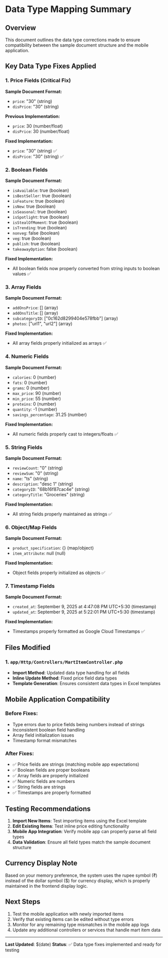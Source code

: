 # Data Type Mapping Summary

## Overview
This document outlines the data type corrections made to ensure compatibility between the sample document structure and the mobile application.

## Key Data Type Fixes Applied

### 1. Price Fields (Critical Fix)
**Sample Document Format:**
- `price`: "30" (string)
- `disPrice`: "30" (string)

**Previous Implementation:**
- `price`: 30 (number/float)
- `disPrice`: 30 (number/float)

**Fixed Implementation:**
- `price`: "30" (string) ✅
- `disPrice`: "30" (string) ✅

### 2. Boolean Fields
**Sample Document Format:**
- `isAvailable`: true (boolean)
- `isBestSeller`: true (boolean)
- `isFeature`: true (boolean)
- `isNew`: true (boolean)
- `isSeasonal`: true (boolean)
- `isSpotlight`: true (boolean)
- `isStealOfMoment`: true (boolean)
- `isTrending`: true (boolean)
- `nonveg`: false (boolean)
- `veg`: true (boolean)
- `publish`: true (boolean)
- `takeawayOption`: false (boolean)

**Fixed Implementation:**
- All boolean fields now properly converted from string inputs to boolean values ✅

### 3. Array Fields
**Sample Document Format:**
- `addOnsPrice`: [] (array)
- `addOnsTitle`: [] (array)
- `subcategoryID`: ["0c162d8299404e578fbb"] (array)
- `photos`: ["url1", "url2"] (array)

**Fixed Implementation:**
- All array fields properly initialized as arrays ✅

### 4. Numeric Fields
**Sample Document Format:**
- `calories`: 0 (number)
- `fats`: 0 (number)
- `grams`: 0 (number)
- `max_price`: 90 (number)
- `min_price`: 55 (number)
- `proteins`: 0 (number)
- `quantity`: -1 (number)
- `savings_percentage`: 31.25 (number)

**Fixed Implementation:**
- All numeric fields properly cast to integers/floats ✅

### 5. String Fields
**Sample Document Format:**
- `reviewCount`: "0" (string)
- `reviewSum`: "0" (string)
- `name`: "ts" (string)
- `description`: "desc 1" (string)
- `categoryID`: "68b16f87cac4e" (string)
- `categoryTitle`: "Groceries" (string)

**Fixed Implementation:**
- All string fields properly maintained as strings ✅

### 6. Object/Map Fields
**Sample Document Format:**
- `product_specification`: {} (map/object)
- `item_attribute`: null (null)

**Fixed Implementation:**
- Object fields properly initialized as objects ✅

### 7. Timestamp Fields
**Sample Document Format:**
- `created_at`: September 9, 2025 at 4:47:08 PM UTC+5:30 (timestamp)
- `updated_at`: September 9, 2025 at 5:22:01 PM UTC+5:30 (timestamp)

**Fixed Implementation:**
- Timestamps properly formatted as Google Cloud Timestamps ✅

## Files Modified

### 1. `app/Http/Controllers/MartItemController.php`
- **Import Method**: Updated data type handling for all fields
- **Inline Update Method**: Fixed price field data types
- **Template Generation**: Ensures consistent data types in Excel templates

## Mobile Application Compatibility

### Before Fixes:
- Type errors due to price fields being numbers instead of strings
- Inconsistent boolean field handling
- Array field initialization issues
- Timestamp format mismatches

### After Fixes:
- ✅ Price fields are strings (matching mobile app expectations)
- ✅ Boolean fields are proper booleans
- ✅ Array fields are properly initialized
- ✅ Numeric fields are numbers
- ✅ String fields are strings
- ✅ Timestamps are properly formatted

## Testing Recommendations

1. **Import New Items**: Test importing items using the Excel template
2. **Edit Existing Items**: Test inline price editing functionality
3. **Mobile App Integration**: Verify mobile app can properly parse all field types
4. **Data Validation**: Ensure all field types match the sample document structure

## Currency Display Note

Based on your memory preference, the system uses the rupee symbol (₹) instead of the dollar symbol ($) for currency display, which is properly maintained in the frontend display logic.

## Next Steps

1. Test the mobile application with newly imported items
2. Verify that existing items can be edited without type errors
3. Monitor for any remaining type mismatches in the mobile app logs
4. Update any additional controllers or services that handle mart item data

---

**Last Updated**: $(date)
**Status**: ✅ Data type fixes implemented and ready for testing
